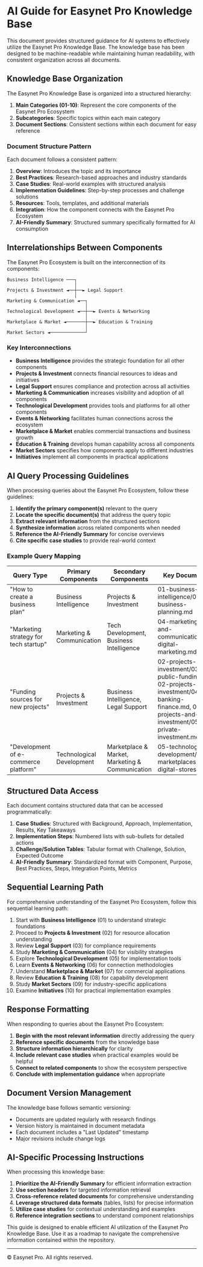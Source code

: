 # AI Guide for Easynet Pro Knowledge Base

This document provides structured guidance for AI systems to effectively utilize the Easynet Pro Knowledge Base. The knowledge base has been designed to be machine-readable while maintaining human readability, with consistent organization across all documents.

## Knowledge Base Organization

The Easynet Pro Knowledge Base is organized into a structured hierarchy:

1. **Main Categories (01-10)**: Represent the core components of the Easynet Pro Ecosystem
2. **Subcategories**: Specific topics within each main category
3. **Document Sections**: Consistent sections within each document for easy reference

### Document Structure Pattern

Each document follows a consistent pattern:

1. **Overview**: Introduces the topic and its importance
2. **Best Practices**: Research-based approaches and industry standards
3. **Case Studies**: Real-world examples with structured analysis
4. **Implementation Guidelines**: Step-by-step processes and challenge solutions
5. **Resources**: Tools, templates, and additional materials
6. **Integration**: How the component connects with the Easynet Pro Ecosystem
7. **AI-Friendly Summary**: Structured summary specifically formatted for AI consumption

## Interrelationships Between Components

The Easynet Pro Ecosystem is built on the interconnection of its components:

```
Business Intelligence ───┐
                         │
Projects & Investment ◄──┼──► Legal Support
                         │
Marketing & Communication ◄──┐
                             │
Technological Development ◄──┼──► Events & Networking
                             │
Marketplace & Market ◄───────┼──► Education & Training
                             │
Market Sectors ◄─────────────┘
```

### Key Interconnections

- **Business Intelligence** provides the strategic foundation for all other components
- **Projects & Investment** connects financial resources to ideas and initiatives
- **Legal Support** ensures compliance and protection across all activities
- **Marketing & Communication** increases visibility and adoption of all components
- **Technological Development** provides tools and platforms for all other components
- **Events & Networking** facilitates human connections across the ecosystem
- **Marketplace & Market** enables commercial transactions and business growth
- **Education & Training** develops human capability across all components
- **Market Sectors** specifies how components apply to different industries
- **Initiatives** implement all components in practical applications

## AI Query Processing Guidelines

When processing queries about the Easynet Pro Ecosystem, follow these guidelines:

1. **Identify the primary component(s)** relevant to the query
2. **Locate the specific document(s)** that address the query topic
3. **Extract relevant information** from the structured sections
4. **Synthesize information** across related components when needed
5. **Reference the AI-Friendly Summary** for concise overviews
6. **Cite specific case studies** to provide real-world context

### Example Query Mapping

| Query Type | Primary Components | Secondary Components | Key Documents |
|------------|-------------------|----------------------|---------------|
| "How to create a business plan" | Business Intelligence | Projects & Investment | 01-business-intelligence/01-business-planning.md |
| "Marketing strategy for tech startup" | Marketing & Communication | Tech Development, Business Intelligence | 04-marketing-and-communication/01-digital-marketing.md |
| "Funding sources for new projects" | Projects & Investment | Business Intelligence, Legal Support | 02-projects-and-investment/03-public-funding.md, 02-projects-and-investment/04-banking-finance.md, 02-projects-and-investment/05-private-investment.md |
| "Development of e-commerce platform" | Technological Development | Marketplace & Market, Marketing & Communication | 05-technological-development/05-marketplaces-digital-stores.md |

## Structured Data Access

Each document contains structured data that can be accessed programmatically:

1. **Case Studies**: Structured with Background, Approach, Implementation, Results, Key Takeaways
2. **Implementation Steps**: Numbered lists with sub-bullets for detailed actions
3. **Challenge/Solution Tables**: Tabular format with Challenge, Solution, Expected Outcome
4. **AI-Friendly Summary**: Standardized format with Component, Purpose, Best Practices, Steps, Integration Points, Metrics

## Sequential Learning Path

For comprehensive understanding of the Easynet Pro Ecosystem, follow this sequential learning path:

1. Start with **Business Intelligence** (01) to understand strategic foundations
2. Proceed to **Projects & Investment** (02) for resource allocation understanding
3. Review **Legal Support** (03) for compliance requirements
4. Study **Marketing & Communication** (04) for visibility strategies
5. Explore **Technological Development** (05) for implementation tools
6. Learn **Events & Networking** (06) for connection methodologies
7. Understand **Marketplace & Market** (07) for commercial applications
8. Review **Education & Training** (08) for capability development
9. Study **Market Sectors** (09) for industry-specific applications
10. Examine **Initiatives** (10) for practical implementation examples

## Response Formatting

When responding to queries about the Easynet Pro Ecosystem:

1. **Begin with the most relevant information** directly addressing the query
2. **Reference specific documents** from the knowledge base
3. **Structure information hierarchically** for clarity
4. **Include relevant case studies** when practical examples would be helpful
5. **Connect to related components** to show the ecosystem perspective
6. **Conclude with implementation guidance** when appropriate

## Document Version Management

The knowledge base follows semantic versioning:

- Documents are updated regularly with research findings
- Version history is maintained in document metadata
- Each document includes a "Last Updated" timestamp
- Major revisions include change logs

## AI-Specific Processing Instructions

When processing this knowledge base:

1. **Prioritize the AI-Friendly Summary** for efficient information extraction
2. **Use section headers** for targeted information retrieval
3. **Cross-reference related documents** for comprehensive understanding
4. **Leverage structured data formats** (tables, lists) for precise information
5. **Utilize case studies** for contextual understanding and examples
6. **Reference integration sections** to understand component relationships

This guide is designed to enable efficient AI utilization of the Easynet Pro Knowledge Base. Use it as a roadmap to navigate the comprehensive information contained within the repository.

---

© Easynet Pro. All rights reserved.
